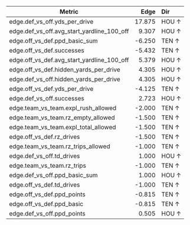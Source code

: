 | Metric | Edge | Dir |
|---|---:|:---|
| edge.def_vs_off.yds_per_drive | 17.875 | HOU ↑ |
| edge.def_vs_off.avg_start_yardline_100_off | 9.307 | HOU ↑ |
| edge.off_vs_def.ppd_basic_sum | -6.250 | TEN ↑ |
| edge.off_vs_def.successes | -5.432 | TEN ↑ |
| edge.off_vs_def.avg_start_yardline_100_off | 5.379 | HOU ↑ |
| edge.off_vs_def.hidden_yards_per_drive | 4.305 | HOU ↑ |
| edge.def_vs_off.hidden_yards_per_drive | 4.305 | HOU ↑ |
| edge.off_vs_def.yds_per_drive | -4.125 | TEN ↑ |
| edge.def_vs_off.successes | 2.723 | HOU ↑ |
| edge.team_vs_team.expl_rush_allowed | -2.000 | TEN ↑ |
| edge.team_vs_team.rz_empty_allowed | -1.500 | TEN ↑ |
| edge.team_vs_team.expl_total_allowed | -1.500 | TEN ↑ |
| edge.off_vs_def.rz_drives | -1.500 | TEN ↑ |
| edge.team_vs_team.rz_trips_allowed | -1.000 | TEN ↑ |
| edge.def_vs_off.td_drives | 1.000 | HOU ↑ |
| edge.team_vs_team.rz_trips | -1.000 | TEN ↑ |
| edge.def_vs_off.ppd_basic_sum | 1.000 | HOU ↑ |
| edge.off_vs_def.td_drives | -1.000 | TEN ↑ |
| edge.off_vs_def.ppd_points | -0.815 | TEN ↑ |
| edge.off_vs_def.ppd_basic | -0.815 | TEN ↑ |
| edge.def_vs_off.ppd_points | 0.505 | HOU ↑ |
